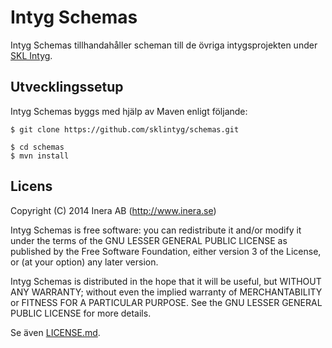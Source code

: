 # Intyg Schemas
Intyg Schemas tillhandahåller scheman till de övriga intygsprojekten under [SKL Intyg](http://github.com/sklintyg).

## Utvecklingssetup
Intyg Schemas byggs med hjälp av Maven enligt följande:

```
$ git clone https://github.com/sklintyg/schemas.git

$ cd schemas
$ mvn install
```

## Licens
Copyright (C) 2014 Inera AB (http://www.inera.se)

Intyg Schemas is free software: you can redistribute it and/or modify it under the terms of the GNU LESSER GENERAL PUBLIC LICENSE as published by the Free Software Foundation, either version 3 of the License, or (at your option) any later version.

Intyg Schemas is distributed in the hope that it will be useful, but WITHOUT ANY WARRANTY; without even the implied warranty of MERCHANTABILITY or FITNESS FOR A PARTICULAR PURPOSE.  See the GNU LESSER GENERAL PUBLIC LICENSE for more details.

Se även [LICENSE.md](https://github.com/sklintyg/common/blob/master/LICENSE.md). 
